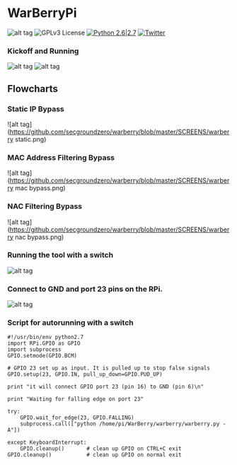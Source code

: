 # WarBerryPi
![alt tag](https://github.com/secgroundzero/warberry/blob/master/SCREENS/Warberry_Logo_Transparent.png)
![GPLv3 License](https://img.shields.io/badge/License-GPLv3-red.svg) 
[![Python 2.6|2.7](https://img.shields.io/badge/python-2.6|2.7-yellow.svg)](https://www.python.org/) 
[![Twitter](https://img.shields.io/badge/twitter-@sec_groundzero-blue.svg)](https://twitter.com/sec_groundzero)


### Kickoff and Running
![alt tag](https://github.com/secgroundzero/warberry/blob/master/SCREENS/1.png)
![alt tag](https://github.com/secgroundzero/warberry/blob/master/SCREENS/2.png)

## Flowcharts

### Static IP Bypass
![alt tag](https://github.com/secgroundzero/warberry/blob/master/SCREENS/warberry static.png)

### MAC Address Filtering Bypass
![alt tag](https://github.com/secgroundzero/warberry/blob/master/SCREENS/warberry mac bypass.png)

### NAC Filtering Bypass
![alt tag](https://github.com/secgroundzero/warberry/blob/master/SCREENS/warberry nac bypass.png)


### Running the tool with a switch
![alt tag](https://github.com/secgroundzero/warberry/blob/master/SCREENS/IMG_2393.JPG)


### Connect to GND and port 23 pins on the RPi.
![alt tag](https://github.com/secgroundzero/warberry/blob/master/SCREENS/IMG_2394.JPG)


### Script for autorunning with a switch

```
#!/usr/bin/env python2.7
import RPi.GPIO as GPIO
import subprocess
GPIO.setmode(GPIO.BCM)

# GPIO 23 set up as input. It is pulled up to stop false signals
GPIO.setup(23, GPIO.IN, pull_up_down=GPIO.PUD_UP)

print "it will connect GPIO port 23 (pin 16) to GND (pin 6)\n"

print "Waiting for falling edge on port 23"

try:
    GPIO.wait_for_edge(23, GPIO.FALLING)
    subprocess.call(["python /home/pi/WarBerry/warberry/warberry.py -A"])

except KeyboardInterrupt:
    GPIO.cleanup()       # clean up GPIO on CTRL+C exit
GPIO.cleanup()           # clean up GPIO on normal exit

```
